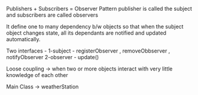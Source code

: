 Publishers + Subscribers = Observer Pattern
publisher is called the subject and subscribers are called observers

It define one to many dependency b/w objects so that when the subject object changes state,
all its dependants are notified and updated automatically.

Two interfaces - 
1-subject - registerObserver , removeObbserver , notifyObserver
2-observer - update()

Loose coupling -> when two or more objects interact with very little knowledge of each other

Main Class -> weatherStation
